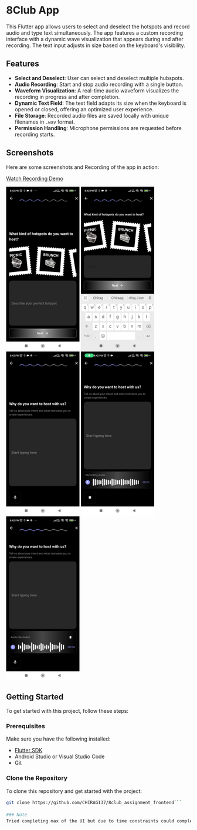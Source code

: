 # 8Club App

This Flutter app allows users to select and deselect the hotspots and record audio and type text simultaneously. The app features a custom recording interface with a dynamic wave visualization that appears during and after recording. The text input adjusts in size based on the keyboard's visibility.

## Features

- **Select and Deselect**: User can select and deselect multiple hubspots.
- **Audio Recording**: Start and stop audio recording with a single button.
- **Waveform Visualization**: A real-time audio waveform visualizes the recording in progress and after completion.
- **Dynamic Text Field**: The text field adapts its size when the keyboard is opened or closed, offering an optimized user experience.
- **File Storage**: Recorded audio files are saved locally with unique filenames in `.wav` format.
- **Permission Handling**: Microphone permissions are requested before recording starts.

## Screenshots

Here are some screenshots and Recording of the app in action:

[Watch Recording Demo](https://drive.google.com/file/d/1hkSkivM9AFXOMkfrrFr5nSKuDtn06itq/view?usp=sharing)

<img src="assets/image1.jpg" alt="Experience Screen" width="200" height="auto"/>
<img src="assets/image2.jpg" alt="Experience Screen without overflow" width="200" height="auto"/>
<img src="assets/image3.jpg" alt="Onboarding Screen" width="200" height="auto"/>
<img src="assets/image4.jpg" alt="Recording with sound waves" width="200" height="auto"/>
<img src="assets/image7.jpg" alt="Recording while stopping" width="200" height="auto"/>

## Getting Started

To get started with this project, follow these steps:

### Prerequisites

Make sure you have the following installed:

- [Flutter SDK](https://flutter.dev/docs/get-started/install)
- Android Studio or Visual Studio Code
- Git

### Clone the Repository

To clone this repository and get started with the project:

```bash
git clone https://github.com/CHIRAG137/8club_assignment_frontend```

### Note
Tried completing max of the UI but due to time constraints could complete this much and I have implemented the bloc architecture in some of the files so that you can understand my knowledge of bloc but due to less time could not use bloc everywhere.
